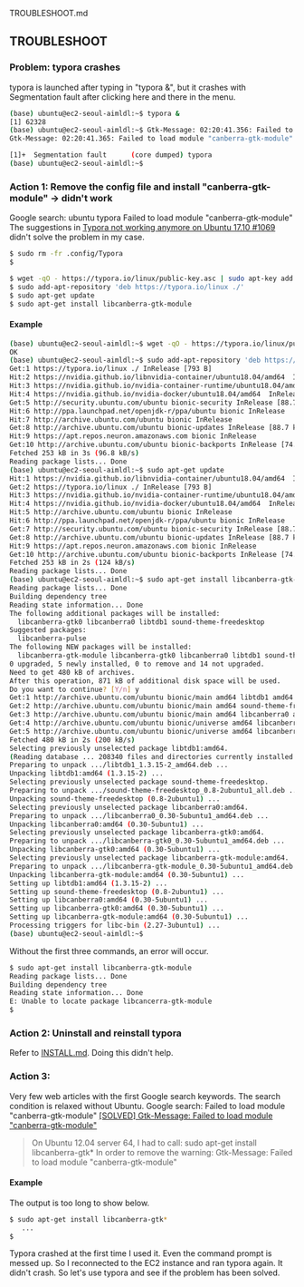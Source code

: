 TROUBLESHOOT.md

## TROUBLESHOOT

### Problem: typora crashes
typora is launched after typing in "typora &", but it crashes with Segmentation fault after clicking here and there in the menu.
```bash
(base) ubuntu@ec2-seoul-aimldl:~$ typora &
[1] 62328
(base) ubuntu@ec2-seoul-aimldl:~$ Gtk-Message: 02:20:41.356: Failed to load module "canberra-gtk-module"
Gtk-Message: 02:20:41.365: Failed to load module "canberra-gtk-module"

[1]+  Segmentation fault      (core dumped) typora
(base) ubuntu@ec2-seoul-aimldl:~$ 
```

### Action 1: Remove the config file and install "canberra-gtk-module" -> didn't work
Google search: ubuntu typora Failed to load module "canberra-gtk-module"
The suggestions in [Typora not working anymore on Ubuntu 17.10 #1069](https://github.com/typora/typora-issues/issues/1069) didn't solve the problem in my case.

```bash
$ sudo rm -fr .config/Typora
$
```

```bash 
$ wget -qO - https://typora.io/linux/public-key.asc | sudo apt-key add -
$ sudo add-apt-repository 'deb https://typora.io/linux ./'
$ sudo apt-get update
$ sudo apt-get install libcanberra-gtk-module
```
#### Example
```bash
(base) ubuntu@ec2-seoul-aimldl:~$ wget -qO - https://typora.io/linux/public-key.asc | sudo apt-key add -
OK
(base) ubuntu@ec2-seoul-aimldl:~$ sudo add-apt-repository 'deb https://typora.io/linux ./'
Get:1 https://typora.io/linux ./ InRelease [793 B]
Hit:2 https://nvidia.github.io/libnvidia-container/ubuntu18.04/amd64  InRelease                         
Hit:3 https://nvidia.github.io/nvidia-container-runtime/ubuntu18.04/amd64  InRelease                    
Hit:4 https://nvidia.github.io/nvidia-docker/ubuntu18.04/amd64  InRelease                               
Get:5 http://security.ubuntu.com/ubuntu bionic-security InRelease [88.7 kB]                             
Hit:6 http://ppa.launchpad.net/openjdk-r/ppa/ubuntu bionic InRelease                                    
Hit:7 http://archive.ubuntu.com/ubuntu bionic InRelease                                                 
Get:8 http://archive.ubuntu.com/ubuntu bionic-updates InRelease [88.7 kB]                               
Hit:9 https://apt.repos.neuron.amazonaws.com bionic InRelease                      
Get:10 http://archive.ubuntu.com/ubuntu bionic-backports InRelease [74.6 kB]       
Fetched 253 kB in 3s (96.8 kB/s)   
Reading package lists... Done
(base) ubuntu@ec2-seoul-aimldl:~$ sudo apt-get update
Hit:1 https://nvidia.github.io/libnvidia-container/ubuntu18.04/amd64  InRelease
Get:2 https://typora.io/linux ./ InRelease [793 B]                                                      
Hit:3 https://nvidia.github.io/nvidia-container-runtime/ubuntu18.04/amd64  InRelease                    
Hit:4 https://nvidia.github.io/nvidia-docker/ubuntu18.04/amd64  InRelease                               
Hit:5 http://archive.ubuntu.com/ubuntu bionic InRelease                                                 
Hit:6 http://ppa.launchpad.net/openjdk-r/ppa/ubuntu bionic InRelease                                    
Get:7 http://security.ubuntu.com/ubuntu bionic-security InRelease [88.7 kB]                             
Get:8 http://archive.ubuntu.com/ubuntu bionic-updates InRelease [88.7 kB]                               
Hit:9 https://apt.repos.neuron.amazonaws.com bionic InRelease                                           
Get:10 http://archive.ubuntu.com/ubuntu bionic-backports InRelease [74.6 kB]
Fetched 253 kB in 2s (124 kB/s)    
Reading package lists... Done
(base) ubuntu@ec2-seoul-aimldl:~$ sudo apt-get install libcanberra-gtk-module
Reading package lists... Done
Building dependency tree       
Reading state information... Done
The following additional packages will be installed:
  libcanberra-gtk0 libcanberra0 libtdb1 sound-theme-freedesktop
Suggested packages:
  libcanberra-pulse
The following NEW packages will be installed:
  libcanberra-gtk-module libcanberra-gtk0 libcanberra0 libtdb1 sound-theme-freedesktop
0 upgraded, 5 newly installed, 0 to remove and 14 not upgraded.
Need to get 480 kB of archives.
After this operation, 871 kB of additional disk space will be used.
Do you want to continue? [Y/n] y
Get:1 http://archive.ubuntu.com/ubuntu bionic/main amd64 libtdb1 amd64 1.3.15-2 [39.7 kB]
Get:2 http://archive.ubuntu.com/ubuntu bionic/main amd64 sound-theme-freedesktop all 0.8-2ubuntu1 [384 kB]
Get:3 http://archive.ubuntu.com/ubuntu bionic/main amd64 libcanberra0 amd64 0.30-5ubuntu1 [38.4 kB]
Get:4 http://archive.ubuntu.com/ubuntu bionic/universe amd64 libcanberra-gtk0 amd64 0.30-5ubuntu1 [7864 B]
Get:5 http://archive.ubuntu.com/ubuntu bionic/universe amd64 libcanberra-gtk-module amd64 0.30-5ubuntu1 [10.0 kB]
Fetched 480 kB in 2s (200 kB/s)                  
Selecting previously unselected package libtdb1:amd64.
(Reading database ... 208340 files and directories currently installed.)
Preparing to unpack .../libtdb1_1.3.15-2_amd64.deb ...
Unpacking libtdb1:amd64 (1.3.15-2) ...
Selecting previously unselected package sound-theme-freedesktop.
Preparing to unpack .../sound-theme-freedesktop_0.8-2ubuntu1_all.deb ...
Unpacking sound-theme-freedesktop (0.8-2ubuntu1) ...
Selecting previously unselected package libcanberra0:amd64.
Preparing to unpack .../libcanberra0_0.30-5ubuntu1_amd64.deb ...
Unpacking libcanberra0:amd64 (0.30-5ubuntu1) ...
Selecting previously unselected package libcanberra-gtk0:amd64.
Preparing to unpack .../libcanberra-gtk0_0.30-5ubuntu1_amd64.deb ...
Unpacking libcanberra-gtk0:amd64 (0.30-5ubuntu1) ...
Selecting previously unselected package libcanberra-gtk-module:amd64.
Preparing to unpack .../libcanberra-gtk-module_0.30-5ubuntu1_amd64.deb ...
Unpacking libcanberra-gtk-module:amd64 (0.30-5ubuntu1) ...
Setting up libtdb1:amd64 (1.3.15-2) ...
Setting up sound-theme-freedesktop (0.8-2ubuntu1) ...
Setting up libcanberra0:amd64 (0.30-5ubuntu1) ...
Setting up libcanberra-gtk0:amd64 (0.30-5ubuntu1) ...
Setting up libcanberra-gtk-module:amd64 (0.30-5ubuntu1) ...
Processing triggers for libc-bin (2.27-3ubuntu1) ...
(base) ubuntu@ec2-seoul-aimldl:~$ 
```

Without the first three commands, an error will occur.
```bash
$ sudo apt-get install libcanberra-gtk-module
Reading package lists... Done
Building dependency tree       
Reading state information... Done
E: Unable to locate package libcancerra-gtk-module
$
```

### Action 2: Uninstall and reinstall typora
Refer to [INSTALL.md](#INSTALL.md). Doing this didn't help.

### Action 3: 
Very few web articles with the first Google search keywords. The search condition is relaxed without Ubuntu.
Google search: Failed to load module "canberra-gtk-module"
[[SOLVED] Gtk-Message: Failed to load module "canberra-gtk-module"](https://www.linuxquestions.org/questions/linux-software-2/gtk-message-failed-to-load-module-canberra-gtk-module-936168/)

> On Ubuntu 12.04 server 64, I had to call:
sudo apt-get install libcanberra-gtk*
In order to remove the warning: Gtk-Message: Failed to load module "canberra-gtk-module"

#### Example
The output is too long to show below.
```bash
$ sudo apt-get install libcanberra-gtk*
   ...
$
```

Typora crashed at the first time I used it. Even the command prompt is messed up. So I reconnected to the EC2 instance and ran typora again. It didn't crash. So let's use typora and see if the problem has been solved.
